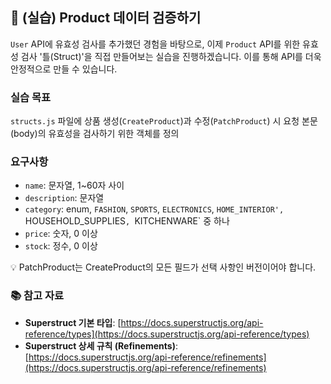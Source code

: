 ## 🌱 (실습) Product 데이터 검증하기

`User` API에 유효성 검사를 추가했던 경험을 바탕으로, 이제 `Product` API를 위한 유효성 검사 '틀(Struct)'을 직접 만들어보는 실습을 진행하겠습니다. 이를 통해 API를 더욱 안정적으로 만들 수 있습니다.

### 실습 목표

`structs.js` 파일에 상품 생성(`CreateProduct`)과 수정(`PatchProduct`) 시 요청 본문(body)의 유효성을 검사하기 위한 객체를 정의

### **요구사항**

- `name`: 문자열, 1~60자 사이
- `description`: 문자열
- `category`: enum, `FASHION`, `SPORTS`, `ELECTRONICS`, `HOME_INTERIOR', `HOUSEHOLD_SUPPLIES`, `KITCHENWARE` 중 하나
- `price`: 숫자, 0 이상
- `stock`: 정수, 0 이상

💡 PatchProduct는 CreateProduct의 모든 필드가 선택 사항인 버전이어야 합니다.

### 📚 참고 자료

- **Superstruct 기본 타입**: [https://docs.superstructjs.org/api-reference/types](https://docs.superstructjs.org/api-reference/types)
- **Superstruct 상세 규칙 (Refinements)**: [https://docs.superstructjs.org/api-reference/refinements](https://docs.superstructjs.org/api-reference/refinements)
